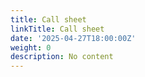 ```yaml
---
title: Call sheet
linkTitle: Call sheet
date: '2025-04-27T18:00:00Z'
weight: 0
description: No content
---
```



